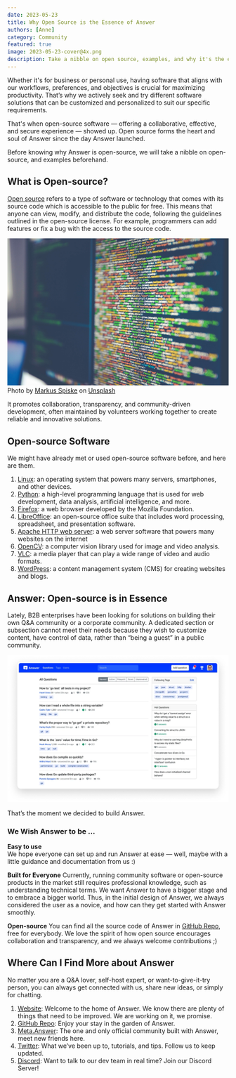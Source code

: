 ```yaml
---
date: 2023-05-23
title: Why Open Source is the Essence of Answer
authors: [Anne]
category: Community
featured: true
image: 2023-05-23-cover@4x.png
description: Take a nibble on open source, examples, and why it's the essence of Answer.
---
```


Whether it's for business or personal use, having software that aligns with our workflows, preferences, and objectives is crucial for maximizing productivity. That’s why we actively seek and try different software solutions that can be customized and personalized to suit our specific requirements.

That's when open-source software — offering a collaborative, effective, and secure experience — showed up. Open source forms the heart and soul of Answer since the day Answer launched.

Before knowing why Answer is open-source, we will take a nibble on open-source, and examples beforehand.

## What is Open-source?

[Open source](https://opensource.com/article/18/2/coining-term-open-source-software) refers to a type of software or technology that comes with its source code which is accessible to the public for free. This means that anyone can view, modify, and distribute the code, following the guidelines outlined in the open-source license. For example, programmers can add features or fix a bug with the access to the source code.

![code](opensource1.jpg)
Photo by [Markus Spiske](https://unsplash.com/@markusspiske?utm_source=unsplash&utm_medium=referral&utm_content=creditCopyText) on [Unsplash](https://unsplash.com/s/photos/open-source-software?utm_source=unsplash&utm_medium=referral&utm_content=creditCopyText)

It promotes collaboration, transparency, and community-driven development, often maintained by volunteers working together to create reliable and innovative solutions.

## Open-source Software

We might have already met or used open-source software before, and here are them.

1. [Linux](https://www.linux.org/): an operating system that powers many servers, smartphones, and other devices.
2. [Python](https://www.python.org/): a high-level programming language that is used for web development, data analysis, artificial intelligence, and more.
3. [Firefox](https://www.mozilla.org/en-US/firefox/new/): a web browser developed by the Mozilla Foundation.
4. [LibreOffice](https://www.libreoffice.org/): an open-source office suite that includes word processing, spreadsheet, and presentation software.
5. [Apache HTTP web server](https://httpd.apache.org/): a web server software that powers many websites on the internet
6. [OpenCV](https://opencv.org/): a computer vision library used for image and video analysis.
7. [VLC](https://www.videolan.org/): a media player that can play a wide range of video and audio formats.
8. [WordPress](https://wordpress.com/): a content management system (CMS) for creating websites and blogs.

## Answer: Open-source is in Essence

Lately, B2B enterprises have been looking for solutions on building their own Q&A community or a corporate community. A dedicated section or subsection cannot meet their needs because they wish to customize content, have control of data, rather than “being a guest” in a public community.

![Answer Interface](opensource2.png)

That’s the moment we decided to build Answer.

### We Wish Answer to be …

**Easy to use**  
We hope everyone can set up and run Answer at ease — well, maybe with a little guidance and documentation from us :)

**Built for Everyone**
Currently, running community software or open-source products in the market still requires professional knowledge, such as understanding technical terms. We want Answer to have a bigger stage and to embrace a bigger world. Thus, in the initial design of Answer, we always considered the user as a novice, and how can they get started with Answer smoothly.

**Open-source**
You can find all the source code of Answer in [GitHub Repo](https://github.com/apache/incubator-answer), free for everybody. We love the spirit of how open source encourages collaboration and transparency, and we always welcome contributions ;)

## Where Can I Find More about Answer

No matter you are a Q&A lover, self-host expert, or want-to-give-it-try person, you can always get connected with us, share new ideas, or simply for chatting.

1. [Website](https://answer.apache.org/): Welcome to the home of Answer. We know there are plenty of things that need to be improved. We are working on it, we promise.
2. [GitHub Repo](https://github.com/apache/incubator-answer): Enjoy your stay in the garden of Answer.
3. [Meta.Answer](https://meta.answer.dev/): The one and only official community built with Answer, meet new friends here.
4. [Twitter](https://twitter.com/answerdev): What we’ve been up to, tutorials, and tips. Follow us to keep updated.
5. [Discord](https://discord.gg/a6PZZbfnFx): Want to talk to our dev team in real time? Join our Discord Server!
